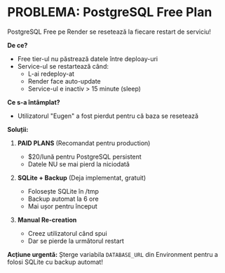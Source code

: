 # PROBLEMA: PostgreSQL Free Plan

PostgreSQL Free pe Render se resetează la fiecare restart de serviciu!

**De ce?**
- Free tier-ul nu păstrează datele între deploay-uri
- Service-ul se restartează când:
  - L-ai redeploy-at
  - Render face auto-update
  - Service-ul e inactiv > 15 minute (sleep)

**Ce s-a întâmplat?**
- Utilizatorul "Eugen" a fost pierdut pentru că baza se resetează

**Soluții:**

1. **PAID PLANS** (Recomandat pentru production)
   - $20/lună pentru PostgreSQL persistent
   - Datele NU se mai pierd la niciodată

2. **SQLite + Backup** (Deja implementat, gratuit)
   - Folosește SQLite în /tmp
   - Backup automat la 6 ore
   - Mai ușor pentru început

3. **Manual Re-creation**
   - Creez utilizatorul când spui
   - Dar se pierde la următorul restart

**Acțiune urgentă:**
Șterge variabila `DATABASE_URL` din Environment pentru a folosi SQLite cu backup automat!

